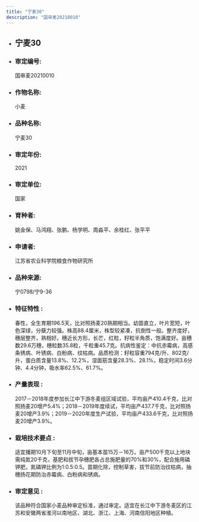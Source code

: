 ```yaml
---
title: "宁麦30"
description: "国审麦20210010"
---
```

* ## 宁麦30
* ###  审定编号:  
   国审麦20210010

*  ### 作物名称:  
   小麦

*   ###  品种名称: 
    宁麦30

*   ### 审定年份: 
    2021

*   ### 审定单位:  
    国家

*   ### 育种者:  
    姚金保、马鸿翔、张鹏、杨学明、周淼平、余桂红、张平平

*   ### 申请者:  
    江苏省农业科学院粮食作物研究所

*   ### 品种来源:  
    宁0798/宁9-36

*   ### 特征特性 : 
    春性，全生育期196.5天，比对照扬麦20熟期相当。幼苗直立，叶片宽短，叶色深绿，分蘖力较强。株高88.4厘米，株型较紧凑，抗倒性一般。整齐度好，穗层整齐，熟相好。穗近长方形，长芒，红粒，籽粒半角质，饱满度好。亩穗数29.6万穗，穗粒数35.8粒，千粒重45.7克。抗病性鉴定：中抗赤霉病，高感条锈病、叶锈病、白粉病、纹枯病。品质检测：籽粒容重794克/升、802克/升，蛋白质含量13.8%、12.2%，湿面筋含量28.3%、28.1%，稳定时间3.6分钟、4.4分钟，吸水率62.5%、61.7%。

*   ### 产量表现 : 
    2017－2018年度参加长江中下游冬麦组区域试验，平均亩产410.4千克，比对照扬麦20增产5.4%；2018－2019年度续试，平均亩产437.7千克，比对照扬麦20增产3.9%；2019－2020年度生产试验，平均亩产433.6千克，比对照扬麦20增产3.9%。

*   ### 栽培技术要点 : 
    适宜播期10月下旬至11月中旬，亩基本苗15万－16万。亩产500千克以上地块需纯氮20千克，基肥和拔节孕穗肥各占总施肥量的70%和30%，配合施用磷钾肥，氮磷钾比例为1∶0.5∶0.5。苗期化除，控制草害，拔节前防治纹枯病，抽穗扬花期防治赤霉病、白粉病和锈病。

*   ### 审定意见 : 
    该品种符合国家小麦品种审定标准，通过审定。适宜在长江中下游冬麦区的江苏和安徽两省淮河以南地区、湖北、浙江、上海、河南信阳地区种植。

